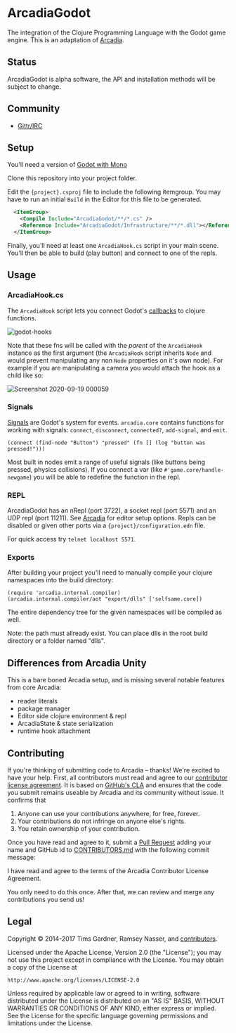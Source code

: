 ArcadiaGodot
=======
The integration of the Clojure Programming Language with the Godot game engine. This is an adaptation of [Arcadia](https://github.com/arcadia-unity/Arcadia/).

Status
------
ArcadiaGodot is alpha software, the API and installation methods will be subject to change.  

Community
---------
- [Gittr/IRC](https://gitter.im/arcadia-unity/Arcadia)


Setup
----------
You'll need a version of [Godot with Mono](https://godotengine.org/download)

Clone this repository into your project folder.

Edit the `{project}.csproj` file to include the following itemgroup.  You may have to run an initial `Build` in the Editor for this file to be generated.

```xml
  <ItemGroup>
    <Compile Include="ArcadiaGodot/**/*.cs" />
    <Reference Include="ArcadiaGodot/Infrastructure/**/*.dll"></Reference>
  </ItemGroup>
```

Finally, you'll need at least one `ArcadiaHook.cs` script in your main scene.  You'll then be able to build (play button) and connect to one of the repls.

Usage
-----

### ArcadiaHook.cs

The `ArcadiaHook` script lets you connect Godot's [callbacks](https://docs.godotengine.org/en/stable/getting_started/step_by_step/scripting_continued.html#overridable-functions) to clojure functions.

![godot-hooks](https://user-images.githubusercontent.com/2467644/32961551-f5a26e12-cb96-11e7-88cb-6805067b3ec0.png)

Note that these fns will be called with the *parent* of the `ArcadiaHook` instance as the first argument (the `ArcadiaHook` script inherits `Node` and would prevent manipulating any non `Node` properties on it's own node).  For example if you are manipulating a camera you would attach the hook as a child like so:

![Screenshot 2020-09-19 000059](https://user-images.githubusercontent.com/2467644/93654101-d5ed0d00-f9e9-11ea-8c67-53df86244af1.jpg)

### Signals

[Signals](https://docs.godotengine.org/en/stable/getting_started/step_by_step/signals.html) are Godot's system for events. `arcadia.core` contains functions for working with signals: `connect`, `disconnect`, `connected?`, `add-signal`, and `emit`.

`(connect (find-node "Button") "pressed" (fn [] (log "button was pressed!")))`

Most built in nodes emit a range of useful signals (like buttons being pressed, physics collisions). If you connect a var (like `#'game.core/handle-newgame`) you will be able to redefine the function in the repl.

### REPL

ArcadiaGodot has an nRepl (port 3722), a socket repl (port 5571) and an UDP repl (port 11211). See [Arcadia](https://github.com/arcadia-unity/Arcadia/) for editor setup options.  Repls can be disabled or given other ports via a `{project}/configuration.edn` file.

For quick access try `telnet localhost 5571`.

### Exports

After building your project you'll need to manually compile your clojure namespaces into the build directory:

```
(require 'arcadia.internal.compiler)
(arcadia.internal.compiler/aot "export/dlls" ['selfsame.core])
```

The entire dependency tree for the given namespaces will be compiled as well.

Note: the path must allready exist. You can place dlls in the root build directory or a folder named "dlls".


## Differences from Arcadia Unity

This is a bare boned Arcadia setup, and is missing several notable features from core Arcadia:

* reader literals
* package manager
* Editor side clojure environment & repl
* ArcadiaState & state serialization
* runtime hook attachment

Contributing
------------
If you're thinking of submitting code to Arcadia – thanks! We're excited to have your help. First, all contributors must read and agree to our [contributor license agreement](./CONTRIBUTOR-LICENSE-AGREEMENT.md). It is based on [GitHub's CLA](https://cla.github.com/) and ensures that the code you submit remains useable by Arcadia and its community without issue. It confirms that

1. Anyone can use your contributions anywhere, for free, forever.
2. Your contributions do not infringe on anyone else's rights.
3. You retain ownership of your contribution.

Once you have read and agree to it, submit a [Pull Request](https://github.com/arcadia-unity/Arcadia/pull/new) adding your name and GitHub id to [CONTRIBUTORS.md](./CONTRIBUTORS.md) with the following commit message:

I have read and agree to the terms of the Arcadia Contributor License Agreement.

You only need to do this once. After that, we can review and merge any contributions you send us!


Legal
-----
Copyright © 2014-2017 Tims Gardner, Ramsey Nasser, and [contributors](./CONTRIBUTORS.md).

Licensed under the Apache License, Version 2.0 (the "License"); you may not use this project except in compliance with the License. You may obtain a copy of the License at

```
http://www.apache.org/licenses/LICENSE-2.0
```

Unless required by applicable law or agreed to in writing, software distributed under the License is distributed on an "AS IS" BASIS, WITHOUT WARRANTIES OR CONDITIONS OF ANY KIND, either express or implied. See the License for the specific language governing permissions and limitations under the License.

